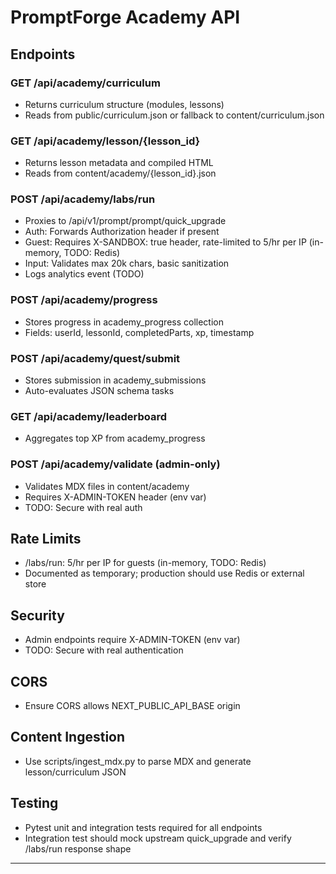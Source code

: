 # PromptForge Academy API

## Endpoints

### GET /api/academy/curriculum
- Returns curriculum structure (modules, lessons)
- Reads from public/curriculum.json or fallback to content/curriculum.json

### GET /api/academy/lesson/{lesson_id}
- Returns lesson metadata and compiled HTML
- Reads from content/academy/{lesson_id}.json

### POST /api/academy/labs/run
- Proxies to /api/v1/prompt/prompt/quick_upgrade
- Auth: Forwards Authorization header if present
- Guest: Requires X-SANDBOX: true header, rate-limited to 5/hr per IP (in-memory, TODO: Redis)
- Input: Validates max 20k chars, basic sanitization
- Logs analytics event (TODO)

### POST /api/academy/progress
- Stores progress in academy_progress collection
- Fields: userId, lessonId, completedParts, xp, timestamp

### POST /api/academy/quest/submit
- Stores submission in academy_submissions
- Auto-evaluates JSON schema tasks

### GET /api/academy/leaderboard
- Aggregates top XP from academy_progress

### POST /api/academy/validate (admin-only)
- Validates MDX files in content/academy
- Requires X-ADMIN-TOKEN header (env var)
- TODO: Secure with real auth

## Rate Limits
- /labs/run: 5/hr per IP for guests (in-memory, TODO: Redis)
- Documented as temporary; production should use Redis or external store

## Security
- Admin endpoints require X-ADMIN-TOKEN (env var)
- TODO: Secure with real authentication

## CORS
- Ensure CORS allows NEXT_PUBLIC_API_BASE origin

## Content Ingestion
- Use scripts/ingest_mdx.py to parse MDX and generate lesson/curriculum JSON

## Testing
- Pytest unit and integration tests required for all endpoints
- Integration test should mock upstream quick_upgrade and verify /labs/run response shape

---
